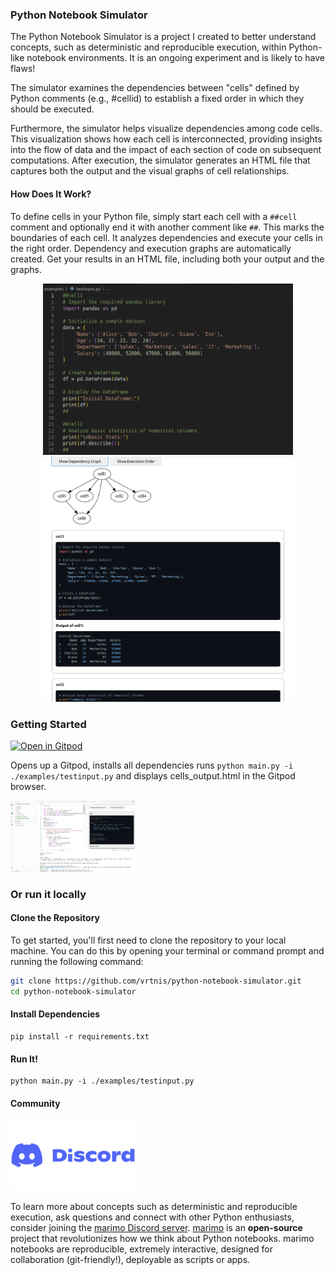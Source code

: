### Python Notebook Simulator

The Python Notebook Simulator is a project I created to better understand concepts, such as deterministic and reproducible execution, within Python-like notebook environments. It is an ongoing experiment and is likely to have flaws!

The simulator examines the dependencies between "cells" defined by Python comments (e.g., #cellid) to establish a fixed order in which they should be executed.

Furthermore, the simulator helps visualize dependencies among code cells. This visualization shows how each cell is interconnected, providing insights into the flow of data and the impact of each section of code on subsequent computations. After execution, the simulator generates an HTML file that captures both the output and the visual graphs of cell relationships. 

#### How Does It Work?

To define cells in your Python file, simply start each cell with a `##cell` comment and optionally end it with another comment like `##`. This marks the boundaries of each cell.
It analyzes dependencies and execute your cells in the right order. Dependency and execution graphs are automatically created. Get your results in an HTML file, including both your output and the graphs.

<p align="center">
  <img src="images/test_input.png" alt="Test Input" width="400"/>
  <img src="images/test_output.png" alt="Test Output" width="400"/>
</p>


### Getting Started


[![Open in Gitpod](https://gitpod.io/button/open-in-gitpod.svg)](https://gitpod.io/#https://github.com/vrtnis/python-notebook-simulator)

Opens up a Gitpod, installs all dependencies runs `python main.py -i ./examples/testinput.py` and displays cells_output.html in the Gitpod browser.

<img src="images/simulator_gitpod.png" alt="Join Discord" width="200"/>


### Or run it locally

#### Clone the Repository

To get started, you'll first need to clone the repository to your local machine. You can do this by opening your terminal or command prompt and running the following command:

```bash
git clone https://github.com/vrtnis/python-notebook-simulator.git
cd python-notebook-simulator
```


#### Install Dependencies 

```
pip install -r requirements.txt
```

#### Run It!

```
python main.py -i ./examples/testinput.py

```
#### Community

<a href="https://discord.gg/JE7nhX6mD8" target="_blank">
    <img src="images/Discord-logo.png" alt="Join Discord" width="200"/>
</a>

 
To learn more about concepts such as deterministic and reproducible execution, ask questions and connect with other Python enthusiasts, consider joining the [marimo Discord server](https://discord.gg/JE7nhX6mD8). [marimo](https://github.com/marimo-team/marimo) is an **open-source** project that revolutionizes how we think about Python notebooks. marimo notebooks are reproducible, extremely interactive, designed for collaboration (git-friendly!), deployable as scripts or apps. 



